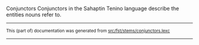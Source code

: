 Conjunctors
Conjunctors in the Sahaptin Tenino language describe the entities nouns refer to.

* * *

<small>This (part of) documentation was generated from [src/fst/stems/conjunctors.lexc](https://github.com/giellalt/lang-tqn/blob/main/src/fst/stems/conjunctors.lexc)</small>

---

